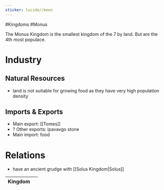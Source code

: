 ```yaml
---
sticker: lucide//moon
---
```

#Kingdoms #Monus

The Monus Kingdom is the smallest kingdom of the 7 by land. But are the 4th most populace.

# Industry
## Natural Resources
- land is not suitable for growing food as they have very high population density
## Imports & Exports
- Main export: [[Tomes]]
- ? Other exports: ipavavgo stone
- Main import: food
# Relations
- have an ancient grudge with [[Solus Kingdom|Solus]]

| Kingdom |     |
| ------- | --- |